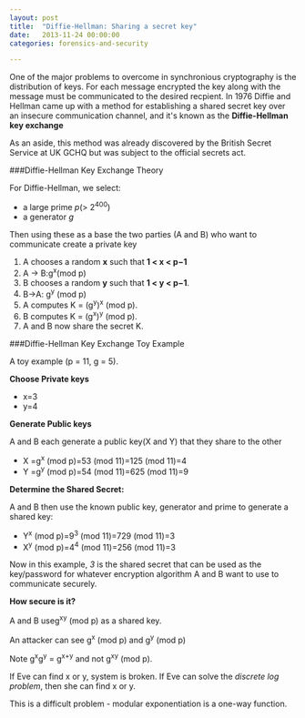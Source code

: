 ```yaml
---
layout: post
title:  "Diffie-Hellman: Sharing a secret key"
date:   2013-11-24 00:00:00
categories: forensics-and-security

---
```

One of the major problems to overcome in synchronious cryptography is the distribution of keys. For each message encrypted the key along with the message must be communicated to the desired recpient. In  1976 Diffie and Hellman came up with a method for establishing a shared secret key over an insecure communication channel, and it's known as the **Diffie-Hellman key exchange**
 
As an aside, this method was already discovered by the British Secret Service at UK GCHQ but was subject to the official secrets act. 

###Diffie-Hellman Key Exchange Theory
For Diffie-Hellman, we select:

- a large prime *p*(> 2<sup>400</sup>) 
- a generator *g* 

Then using these as a base the two parties (A and B) who want to communicate create a private key

1. A chooses a random **x** such that **1 < x < p−1**2. A → B:g<sup>x</sup>(mod p)3. B chooses a random **y** such that **1 < y < p−1**.
4. B→A: g<sup>y</sup> (mod p)5. A computes K = (g<sup>y</sup>)<sup>x</sup> (mod p).6. B computes K = (g<sup>x</sup>)<sup>y</sup> (mod p).7. A and B now share the secret K.###Diffie-Hellman Key Exchange Toy ExampleA toy example (p = 11, g = 5). 

**Choose Private keys**

- x=3- y=4 

**Generate Public keys**
A and B each generate a public key(X and Y) that they share to the other
- X =g<sup>x</sup> (mod p)=53 (mod 11)=125 (mod 11)=4- Y =g<sup>y</sup> (mod p)=54 (mod 11)=625 (mod 11)=9 

**Determine the Shared Secret:**
A and B then use the known public key, generator and prime to generate a shared key:
- Y<sup>x</sup> (mod p)=9<sup>3</sup> (mod 11)=729 (mod 11)=3 
- X<sup>y</sup> (mod p)=4<sup>4</sup> (mod 11)=256 (mod 11)=3

Now in this example, *3* is the shared secret that can be used as the key/password for whatever encryption algorithm A and B want to use to communicate securely.

**How secure is it?**

A and B useg<sup>xy</sup> (mod p) as a shared key. 

An attacker can see g<sup>x</sup> (mod p) and g<sup>y</sup> (mod p)Note g<sup>x</sup>g<sup>y</sup> = g<sup>x+y</sup> and not g<sup>xy</sup> (mod p).If Eve can find x or y, system is broken.If Eve can solve the *discrete log problem*, then she can find x or y.This is a difficult problem - modular exponentiation is a one-way function.
